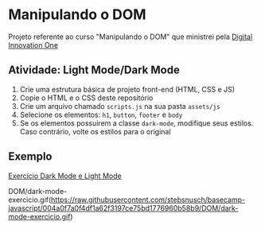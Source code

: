 # Manipulando o DOM

Projeto referente ao curso "Manipulando o DOM" que ministrei pela [Digital Innovation One](https://web.dio.me/home)

## Atividade: Light Mode/Dark Mode

1. Crie uma estrutura básica de projeto front-end (HTML, CSS e JS)
2. Copie o HTML e o CSS deste repositório
3. Crie um arquivo chamado `scripts.js` na sua pasta `assets/js`
4. Selecione os elementos: `h1`, `button`, `footer` e `body`
5. Se os elementos possuirem a classe `dark-mode`, modifique seus estilos. Caso contrário, volte os estilos para o original

## Exemplo

[Exercício Dark Mode e Light Mode](./dark-mode-exercicio.gif)

DOM/dark-mode-exercicio.gif(https://raw.githubusercontent.com/stebsnusch/basecamp-javascript/004a0f7a0f4df1a62f3197ce75bd1776960b58b9/DOM/dark-mode-exercicio.gif)

